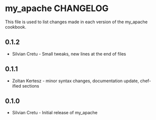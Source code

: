 my_apache CHANGELOG
====================

This file is used to list changes made in each version of the my_apache cookbook.

0.1.2
-----
- Silvian Cretu - Small tweaks, new lines at the end of files

0.1.1
-----
- Zoltan Kertesz - minor syntax changes, documentation update, chef-ified sections

0.1.0
-----
- Silvian Cretu - Initial release of my_apache
